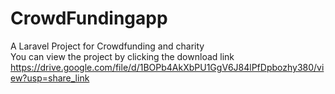 # CrowdFundingapp
A Laravel Project for Crowdfunding and charity <br>
You can view the project by clicking the download link 
https://drive.google.com/file/d/1BOPb4AkXbPU1GgV6J84lPfDpbozhy380/view?usp=share_link
